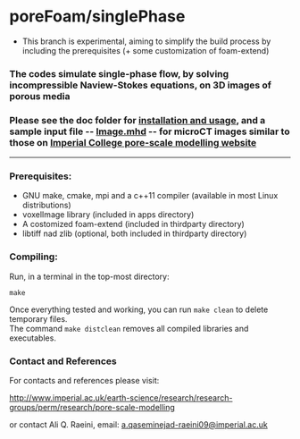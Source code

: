 # poreFoam/singlePhase

 * This branch is experimental, aiming to simplify the build process 
   by including the prerequisites (+ some customization of foam-extend)




### The codes simulate single-phase flow, by solving incompressible Naview-Stokes equations, on 3D images of porous media


### Please see the doc folder for [installation and usage](src/doc/porefoam_singlePhase.pdf),  and a sample input file -- [Image.mhd](src/doc/Image.mhd) -- for microCT images similar to those on [Imperial College pore-scale modelling website](http://www.imperial.ac.uk/earth-science/research/research-groups/perm/research/pore-scale-modelling/micro-ct-images-and-networks/)

---

### Prerequisites: 

- GNU make, cmake, mpi and a c++11 compiler (available in most Linux distributions)
- voxelImage library (included in apps directory)
- A costomized foam-extend (included in thirdparty directory)
- libtiff nad zlib (optional, both included in thirdparty directory)

### Compiling: 
Run, in a terminal in the top-most directory:

`make` 

Once everything tested and working, you can run `make clean` to delete temporary files.    
The command `make distclean` removes all compiled libraries and executables.


### Contact and References

For contacts and references please visit: 

http://www.imperial.ac.uk/earth-science/research/research-groups/perm/research/pore-scale-modelling

or contact Ali Q. Raeini, email: a.qaseminejad-raeini09@imperial.ac.uk

